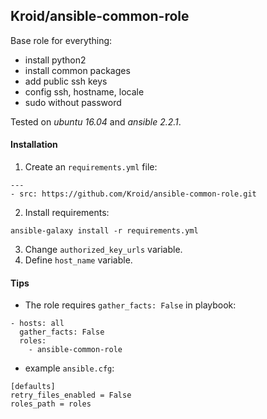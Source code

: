 ## Kroid/ansible-common-role

Base role for everything:
* install python2
* install common packages
* add public ssh keys
* config ssh, hostname, locale
* sudo without password


Tested on *ubuntu 16.04* and *ansible 2.2.1*.

#### Installation

1. Create an `requirements.yml` file:

```
---
- src: https://github.com/Kroid/ansible-common-role.git
```

2. Install requirements:

```
ansible-galaxy install -r requirements.yml
```

3. Change `authorized_key_urls` variable.
4. Define `host_name` variable.


#### Tips

* The role requires `gather_facts: False` in playbook:

```
- hosts: all
  gather_facts: False
  roles:
    - ansible-common-role
```

* example `ansible.cfg`:

```
[defaults]
retry_files_enabled = False
roles_path = roles
```
